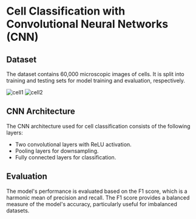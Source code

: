 # Cell Classification with Convolutional Neural Networks (CNN)

## Dataset
The dataset contains 60,000 microscopic images of cells. It is split into training and testing sets for model training and evaluation, respectively.

![cell1](c_img/c1.jpg)
![cell2](c_img/c2.jpg)

## CNN Architecture
The CNN architecture used for cell classification consists of the following layers:
- Two convolutional layers with ReLU activation.
- Pooling layers for downsampling.
- Fully connected layers for classification.

## Evaluation
The model's performance is evaluated based on the F1 score, which is a harmonic mean of precision and recall. The F1 score provides a balanced measure of the model's accuracy, particularly useful for imbalanced datasets.


